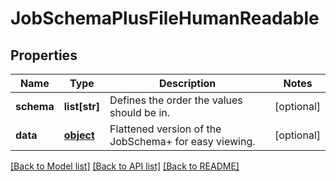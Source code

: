 # JobSchemaPlusFileHumanReadable

## Properties
Name | Type | Description | Notes
------------ | ------------- | ------------- | -------------
**schema** | **list[str]** | Defines the order the values should be in. | [optional] 
**data** | [**object**](.md) | Flattened version of the JobSchema+ for easy viewing. | [optional] 

[[Back to Model list]](../README.md#documentation-for-models) [[Back to API list]](../README.md#documentation-for-api-endpoints) [[Back to README]](../README.md)


